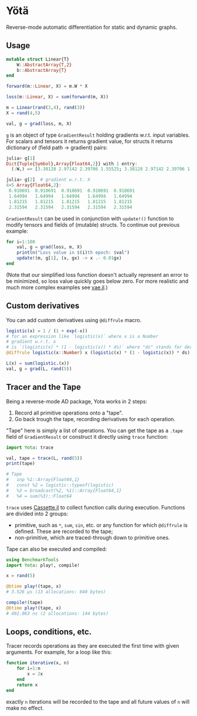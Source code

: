 
# Yötä

Reverse-mode automatic differentiation for static and dynamic graphs.

## Usage

```julia
mutable struct Linear{T}
    W::AbstractArray{T,2}
    b::AbstractArray{T}
end

forward(m::Linear, X) = m.W * X

loss(m::Linear, X) = sum(forward(m, X))

m = Linear(rand(3,4), rand(3))
X = rand(4,5)

val, g = grad(loss, m, X)
```

`g` is an object of type `GradientResult` holding gradients w.r.t. input variables. For scalars
and tensors it returns gradient value, for structs it returns dictionary of
(field path → gradient) pairs:

```julia
julia> g[1]
Dict{Tuple{Symbol},Array{Float64,2}} with 1 entry:
  (:W,) => [3.38128 2.97142 2.39706 1.55525; 3.38128 2.97142 2.39706 1.55525; 3.38128 2.97142 2.39706 1.55525]   # gradient w.r.t. m.W

julia> g[2]  # gradient w.r.t. X
4×5 Array{Float64,2}:
 0.910691  0.910691  0.910691  0.910691  0.910691
 1.64994   1.64994   1.64994   1.64994   1.64994 
 1.81215   1.81215   1.81215   1.81215   1.81215 
 2.31594   2.31594   2.31594   2.31594   2.31594
```

`GradientResult` can be used in conjunction with `update!()` function to modify tensors and fields of (mutable) structs. To continue out previous example:

```julia
for i=1:100
    val, g = grad(loss, m, X)
    println("Loss value in $(i)th epoch: $val")
    update!(m, g[1], (x, gx) -> x .- 0.01gx)    
end
```

(Note that our simplified loss function doesn't actually represent an error to be minimized, so loss value quickly goes below zero. For more realistic and much more complex examples see [vae.jl](https://github.com/dfdx/Yota.jl/blob/master/examples/vae.jl).)

## Custom derivatives

You can add custom derivatives using `@diffrule` macro. 

```julia
logistic(x) = 1 / (1 + exp(-x))
# for an expression like `logistic(x)` where x is a Number
# gradient w.r.t. x
# is `(logistic(x) * (1 - logistic(x)) * ds)` where "ds" stands for derivative "dL/dy"
@diffrule logistic(x::Number) x (logistic(x) * (1 - logistic(x)) * ds)

L(x) = sum(logistic.(x))
val, g = grad(L, rand(5))
```

## Tracer and the Tape

Being a reverse-mode AD package, Yota works in 2 steps:

1. Record all primitive operations onto a "tape".
2. Go back trough the tape, recording derivatives for each operation.

"Tape" here is simply a list of operations. You can get the tape as a `.tape` field of `GradientResult` or construct it directly using `trace` function:

```julia
import Yota: trace

val, tape = trace(L, rand(5))
print(tape)

# Tape
#   inp %1::Array{Float64,1}
#   const %2 = logistic::typeof(logistic)
#   %3 = broadcast(%2, %1)::Array{Float64,1}
#   %4 = sum(%3)::Float64
```
`trace` uses [Cassette.jl](https://github.com/jrevels/Cassette.jl/) to collect function calls during execution. Functions are divided into 2 groups:

 * primitive, such as `*`, `sum`, `sin`, etc. or any function for which `@diffrule` is defined. These are recorded to the tape;
 * non-primitive, which are traced-through down to primitive ones.  

Tape can also be executed and compiled:

```julia
using BenchmarkTools
import Yota: play!, compile!

x = rand(5)

@btime play!(tape, x)
# 3.526 μs (13 allocations: 640 bytes)

compile!(tape)
@btime play!(tape, x)
# 492.063 ns (2 allocations: 144 bytes)
```


## Loops, conditions, etc.

Tracer records operations as they are executed the first time with given arguments. For example, for a loop like this:

```julia
function iterative(x, n)
    for i=1:n
        x = 2x
    end
    return x
end
```
exactly `n` iterations will be recorded to the tape and all future values of `n` will make no effect.  
